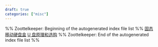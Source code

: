 ```yaml
---
draft: true
categories: ["misc"]
---
```

%% Zoottelkeeper: Beginning of the autogenerated index file list  %%
 [固态移动硬盘盒](固态移动硬盘盒.md)
 [U 盘原理和选购](U%20盘原理和选购.md)
%% Zoottelkeeper: End of the autogenerated index file list  %%
